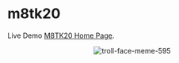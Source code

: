 # m8tk20
Live Demo <a href="https://m8tk20.pages.dev/" target="_blank" title="M8TK20 Home Page">M8TK20 Home Page</a>.

<center><img alt="troll-face-meme-595" src="https://github.com/user-attachments/assets/94c26c4b-b09a-4810-8f7b-0ad4c239095a"></center>

